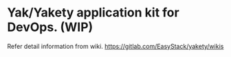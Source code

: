 # Yak/Yakety application kit for DevOps. (WIP)

Refer detail information from wiki. https://gitlab.com/EasyStack/yakety/wikis

